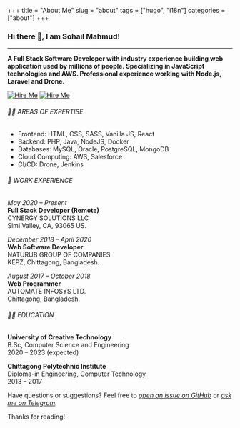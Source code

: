 +++
title = "About Me"
slug = "about"
tags = ["hugo", "i18n"]
categories = ["about"]
+++
### Hi there 👋, I am Sohail Mahmud!
--- 
__A Full Stack Software Developer with industry experience building web application used by millions of people. Specializing in JavaScript technologies and AWS. Professional experience working with Node.js, Laravel and Drone.__  

[![Hire Me](https://img.shields.io/static/v1?label=HireMe&color=blue)](mailto:sohailmahmud@yahoo.com) [![Hire Me](https://img.shields.io/static/v1?label=HireMe&color=blue)](mailto:sohailmahmud@yahoo.com)
###### 👨‍💻 AREAS OF EXPERTISE
* Frontend: HTML, CSS, SASS, Vanilla JS, React
* Backend: PHP, Java, NodeJS, Docker
* Databases: MySQL, Oracle, PostgreSQL, MongoDB
* Cloud Computing: AWS, Salesforce
* CI/CD: Drone, Jenkins

###### 💼 WORK EXPERIENCE
_May 2020 – Present_  
**Full Stack Developer (Remote)**  
CYNERGY SOLUTIONS LLC  
Simi Valley, CA, 93065 US.

_December 2018 – April 2020_  
**Web Software Developer**  
NATURUB GROUP OF COMPANIES  
KEPZ, Chittagong, Bangladesh.

_August 2017 – October 2018_  
**Web Programmer**  
AUTOMATE INFOSYS LTD.  
Chittagong, Bangladesh.


###### 👨‍🎓 EDUCATION
**University of Creative Technology**  
B.Sc, Computer Science and Engineering  
2020 – 2023 (expected)

**Chittagong Polytechnic Institute**  
Diploma-in Engineering, Computer Technology  
2013 – 2017


Have questions or suggestions? Feel free to _[open an issue on GitHub](https://github.com/sohailsami/sohailsami.github.io/issues/new)_ or _[ask me on Telegram](https://t.me/sohailsamii)._

Thanks for reading!
